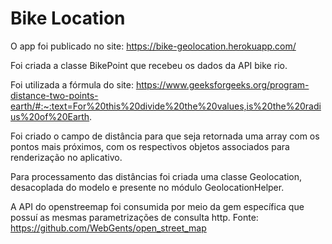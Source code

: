 # Bike Location

O app foi publicado no site: https://bike-geolocation.herokuapp.com/

Foi criada a classe BikePoint que recebeu os dados da API bike rio. 

Foi utilizada a fórmula do site:
https://www.geeksforgeeks.org/program-distance-two-points-earth/#:~:text=For%20this%20divide%20the%20values,is%20the%20radius%20of%20Earth.

Foi criado o campo de distância para que seja retornada uma array com os pontos mais próximos, com os respectivos objetos associados para renderização no aplicativo.

Para processamento das distâncias foi criada uma classe Geolocation, desacoplada do modelo e presente no módulo GeolocationHelper.

A API do openstreemap foi consumida por meio da gem específica que possuí as mesmas parametrizações de consulta http.
Fonte: https://github.com/WebGents/open_street_map
